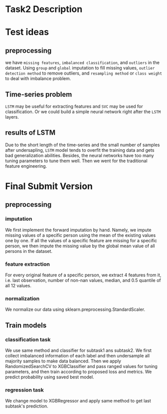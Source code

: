 # Task2 Description

# Test ideas
## preprocessing
we have `missing features`, `imbalanced classification`, and `outliers` in the dataset. Using `group` and `global` imputation to fill missing values, `outlier detection method` to remove outliers, and `resampling method` or `class weight` to deal with imbalance problem.

## Time-series problem
`LSTM` may be useful for extracting features and `SVC` may be used for classification. Or we could build a simple neural network right after the `LSTM` layers.

## results of LSTM
Due to the short length of the time-series and the small number of samples after undersapling, `LSTM` model tends to overfit the training data and gets bad generalization abilities. Besides, the neural networks have too many tuning parameters to tune them well. Then we went for the traditional feature engineering.

# Final Submit Version

## preprocessing
### imputation
We first implement the forward imputation by hand. Namely, we impute missing values of a specific person using the mean of the existing values one by one. If all the values of a specific feature are missing for a specific person, we then impute the missing value by the global mean value of all persons in the dataset. 

### feature extraction
For every original feature of a specific person, we extract 4 features from it, i.e. last observation, number of non-nan values, median, and 0.5 quantile of all 12 values. 

### normalization
We normalize our data using sklearn.preprocessing.StandardScaler.

## Train models
### classification task
We use same method and classifier for subtask1 ans subtask2. We first collect imbalanced information of each label and then undersample all majority samples to make data balanced. Then we apply RandomizedSearchCV to XGBClassifier and pass ranged values for tuning parameters, and then train according to proposed loss and metrics. We predict probability using saved best model.

### regression task
We change model to XGBRegressor and apply same method to get last subtask's prediction.